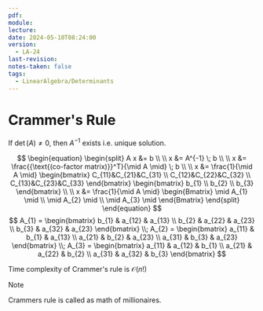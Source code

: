 ```yaml
---
pdf: 
module: 
lecture: 
date: 2024-05-10T08:24:00
version:
  - LA-24
last-revision: 
notes-taken: false
tags:
  - LinearAlgebra/Determinants
---
```

# Crammer's Rule

If $\det(A) \not= 0$, then $A^{-1}$ exists i.e. unique solution.

$$
\begin{equation} 
\begin{split}
A x &= b \\ \\
x &= A^{-1} \; b \\ \\
x &= \frac{{\text{(co-factor matrix)}}^T}{\mid A \mid} \; b \\ \\
x &= \frac{1}{\mid A \mid} 
\begin{bmatrix}
C_{11}&C_{21}&C_{31} \\
C_{12}&C_{22}&C_{32} \\
C_{13}&C_{23}&C_{33}
\end{bmatrix} 
\begin{bmatrix}
b_{1} \\
b_{2} \\
b_{3}
\end{bmatrix} \\ \\
x &= \frac{1}{\mid A \mid} 
\begin{Bmatrix}
\mid A_{1} \mid  \\
\mid A_{2} \mid  \\
\mid A_{3} \mid
\end{Bmatrix}
\end{split}
\end{equation} 
$$
$$
A_{1} = 
\begin{bmatrix} 
b_{1} & a_{12} & a_{13} \\
b_{2} & a_{22} & a_{23} \\
b_{3} & a_{32} & a_{23}
\end{bmatrix} \\;
A_{2} = 
\begin{bmatrix} 
a_{11} & b_{1} & a_{13} \\
a_{21} & b_{2} & a_{23} \\
a_{31} & b_{3} & a_{23}
\end{bmatrix} \\;
A_{3} = 
\begin{bmatrix} 
a_{11} & a_{12} & b_{1} \\
a_{21} & a_{22} & b_{2} \\
a_{31} & a_{32} & b_{3}
\end{bmatrix} 
$$

Time complexity of Crammer's rule is $\mathcal{O}(n!)$

> [!NOTE] 
> Crammers rule is called as math of millionaires.

